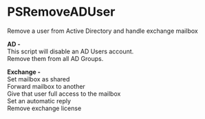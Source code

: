 # PSRemoveADUser
Remove a user from Active Directory and handle exchange mailbox

<strong>AD - <br></strong>
This script will disable an AD Users account. <br>
Remove them from all AD Groups. <br>

<strong>Exchange -<br></strong>
Set mailbox as shared<br>
Forward mailbox to another <br>
Give that user full access to the mailbox<br>
Set an automatic reply<br>
Remove exchange license<br>
